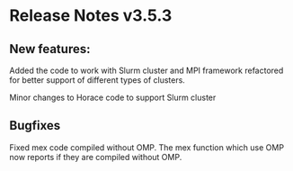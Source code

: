 # Release Notes v3.5.3

## New features:
Added the code to work with Slurm cluster and MPI framework refactored for better support of different types of clusters.

Minor changes to Horace code to support Slurm cluster

## Bugfixes
Fixed mex code compiled without OMP. The mex function which use OMP now reports if they are compiled without OMP.
